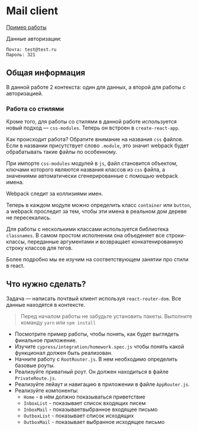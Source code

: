 # Mail client

[Пример работы](https://react-hw-mail-client.surge.sh) 

Данные авторизации:

```
Почта: test@test.ru
Пароль: 321
```

## Общая информация

В данной работе 2 контекста: один для данных, а второй для работы с авторизацией.

### Работа со стилями

Кроме того, для работы со стилями в данной работе используется новый подход —
`css-modules`. Теперь он встроен в `create-react-app`.

Как происходит работа? Обратите внимание на названия `css` файлов. Если в названии
присутствует слово `.module`, это значит webpack будет обрабатывать такие файлы по особенному. 

При импорте `css-modules` модулей в `js`, файл становится объектом, ключами которого являются названия классов из `css` файла, а значениями автоматически сгенерированные с помощью webpack имена.

Webpack следит за коллизиями имен. 

Теперь в каждом модуле можно определить класс `container` или `button`, а webpack
проследит за тем, чтобы эти имена в реальном дом дереве не пересекались.

Для работы с несколькими классами используется библиотека `classnames`. В самом
простом исполнении она объеденяет все строки-классы, переданные аргументами и
возвращает конкатенированную строку классов для тегов. 

Более подробно мы ее
изучим на соответствующем занятии про стили в react.

## Что нужно сделать?

Задача — написать почтвый клиент используя `react-router-dom`. Все данные
находятся в контексте.

> Перед началом работы не забудьте установить пакеты.
> Выполните команду `yarn` или `npm install`

*  Посмотрите пример работы, чтобы понять, как будет выглядеть финальное
   приложение.
* Изучите `cypress/integration/homework.spec.js` чтобы понять какой функционал должен быть реализован.
* Начните работу с `RootRouter.js`. В нем необходимо определить базовые роуты.
* Реализуйте приватный роут. Он должен находиться в файле `PrivateRoute.js`.
* Реализуйте лейаут и навигацию в приложении в файле `AppRouter.js`.
* Реализуйте компоненты:
   * `Home` - в нём должно показываться приветствие
   * `InboxList` - показывает список входящих писем
   * `InboxMail` - показываетвыбранное входящее письмо
   * `OutboxList` - показывает список исходящих
   * `OutboxMail` - показывает выбранное исходящее письмо